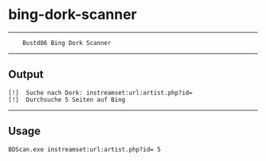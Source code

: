 # bing-dork-scanner


----------------------------------------

        Bustd86 Bing Dork Scanner

----------------------------------------
   ## Output    
    [!]  Suche nach Dork: instreamset:url:artist.php?id=
    [!]  Durchsuche 5 Seiten auf Bing

----------------------------------------
   ## Usage        
    BDScan.exe instreamset:url:artist.php?id= 5
